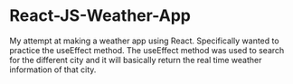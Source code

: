 # React-JS-Weather-App
My attempt at making a weather app using React. Specifically wanted to practice the useEffect method. The useEffect method was used to search for the different city  and it will basically return the real time weather information of that city.

